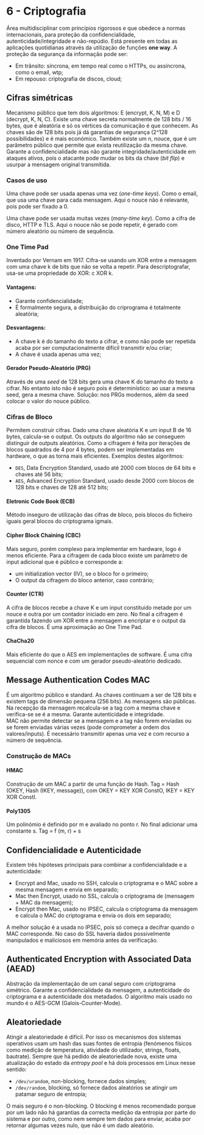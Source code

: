 # 6 - Criptografia

Área multidisciplinar com princípios rigorosos e que obedece a normas internacionais, para proteção da confidencialidade, autenticidade/integridade e não-repúdio. Está presente em todas as aplicações quotidianas através da utilização de funções **one way**. A proteção da segurança da informação pode ser:
- Em trânsito: síncrona, em tempo real como o HTTPs, ou assíncrona, como o email, wtp;
- Em repouso: criptografia de discos, cloud;

## Cifras simétricas

Mecanismo público que tem dois algoritmos: E (encrypt, K, N, M) e D (decrypt, K, N, C). Existe uma chave secreta normalmente de 128 bits / 16 bytes, que é aleatória e só os vértices da comunicação é que conhecem. As chaves são de 128 bits pois já dá garantias de segurança (2^128 possibilidades) e é mais económico. Também existe um n, nouce, que é um parâmetro público que permite que exista reutilização da mesma chave. <br>
Garante a confidencialidade mas não garante integridade/autenticidade em ataques ativos, pois o atacante pode mudar os bits da chave (*bit flip*) e usurpar a mensagem original transmitida.

### Casos de uso

Uma chave pode ser usada apenas uma vez (*one-time keys*). Como o email, que usa uma chave para cada mensagem. Aqui o nouce não é relevante, pois pode ser fixado a 0.

Uma chave pode ser usada muitas vezes (*many-time key*). Como a cifra de disco, HTTP e TLS. Aqui o nouce não se pode repetir, é gerado com número aleatório ou número de sequência.

### One Time Pad

Inventado por Vernam em 1917. Cifra-se usando um XOR entre a mensagem com uma chave k de bits que não se volta a repetir. Para descriptografar, usa-se uma propriedade do XOR: c XOR k.

#### Vantagens:

- Garante confidencialidade;
- É formalmente segura, a distribuição do criprograma é totalmente aleatória;

#### Desvantagens:

- A chave k é do tamanho do texto a cifrar, e como não pode ser repetida acaba por ser computacionalmente difícil transmitir e/ou criar;
- A chave é usada apenas uma vez;

#### Gerador Pseudo-Aleatório (PRG)

Através de uma *seed* de 128 bits gera uma chave K do tamanho do texto a cifrar. No entanto isto não é seguro pois é determinístico: ao usar a mesma seed, gera a mesma chave. Solução: nos PRGs modernos, além da seed colocar o valor do nouce público.

### Cifras de Bloco

Permitem construir cifras. Dado uma chave aleatória K e um input B de 16 bytes, calcula-se o output. Os outputs do algoritmo não se conseguem distinguir de outputs aleatórios. Como a cifragem é feita por iterações de blocos quadrados de 4 por 4 bytes, podem ser implementadas em hardware, o que as torna mais eficientes. Exemplos destes algoritmos:
- `DES`, Data Encryption Standard, usado até 2000 com blocos de 64 bits e chaves até 56 bits;
- `AES`, Advanced Encryption Standard, usado desde 2000 com blocos de 128 bits e chaves de 128 até 512 bits;

#### Eletronic Code Book (ECB)

Método inseguro de utilização das cifras de bloco, pois blocos do ficheiro iguais geral blocos do criptograma igmais.

#### Cipher Block Chaining (CBC)

Mais seguro, porém complexo para implementar em hardware, logo é menos eficiente. Para a cifragem de cada bloco existe um parâmetro de input adicional que é público e corresponde a:
- um initialization vector (IV), se o bloco for o primeiro;
- O output da cifragem do bloco anterior, caso contrário;

#### Counter (CTR)

A cifra de blocos recebe a chave K e um input constituido metade por um nouce e outra por um contador iniciado em zero. No final a cifragem é garantida fazendo um XOR entre a mensagem a encriptar e o output da cifra de blocos. É uma aproximação ao One Time Pad.

#### ChaCha20

Mais eficiente do que o AES em implementações de software. É uma cifra sequencial com nonce e com um gerador pseudo-aleatório dedicado.

## Message Authentication Codes MAC

É um algoritmo público e standard. As chaves continuam a ser de 128 bits e existem tags de dimensão pequena (256 bits). As mensagens são públicas. Na recepção da mensagem recalcula-se a tag com a mesma chave e verifica-se se é a mesma. Garante autenticidade e integridade.<br>
MAC não permite detectar se a mensagem e a tag não forem enviadas ou se forem enviadas várias vezes (pode comprometer a ordem dos valores/inputs). É necessário transmitir apenas uma vez e com recurso a número de sequência.

### Construção de MACs

#### HMAC

Construção de um MAC a partir de uma função de Hash. 
Tag = Hash (OKEY, Hash (IKEY, message)), com OKEY = KEY XOR ConstO, IKEY = KEY XOR ConstI.

#### Poly1305

Um polinómio é definido por m e avaliado no ponto r. No final adicionar uma constante s. 
Tag = f (m, r) + s

## Confidencialidade e Autenticidade

Existem três hipóteses principais para combinar a confidencialidade e a autenticidade:

- Encrypt and Mac, usado no SSH, calcula o criptograma e o MAC sobre a mesma mensagem e envia em separado;
- Mac then Encrypt, usado no SSL, calcula o criptograma de (mensagem + MAC da mensagem);
- Encrypt then Mac, usado no IPSEC, calcula o criptograma da mensagem e calcula o MAC do criptograma e envia os dois em separado;

A melhor solução é a usada no IPSEC, pois só começa a decifrar quando o MAC corresponde. No caso do SSL haveria dados possivelmente manipulados e maliciosos em memória antes da verificação.

## Authenticated Encryption with Associated Data (AEAD)

Abstração da implementação de um canal seguro com criptograma simétrico. Garante a confidencialidade da mensagem, a autenticidade do criptograma e a autenticidade dos metadados. O algoritmo mais usado no mundo é o AES-GCM (Galois-Counter-Mode).

## Aleatoriedade

Atingir a aleatoriedade é difícil. Por isso os mecanismos dos sistemas operativos usam um hash das suas fontes de entropia (fenómenos físicos como medição de temperatura, atividade do utilizador, strings, floats, bautrate). Sempre que há pedido de aleatoriedade nova, existe uma atualização do estado da *entropy pool* e há dois processos em Linux nesse sentido:

- `/dev/urandom`, non-blocking, fornece dados simples;
- `/dev/random`, blocking, só fornece dados aleatórios se atingir um patamar seguro de entropia;

O mais seguro é o non-blocking. O blocking é menos recomendado porque por um lado não há garantias da correcta medição da entropia por parte do sistema e por outro, como nem sempre tem dados para enviar, acaba por retornar algumas vezes nulo, que não é um dado aleatório.
